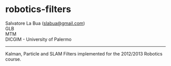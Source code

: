 robotics-filters
================

Salvatore La Bua (slabua@gmail.com)  
GLB  
MTM  
DICGIM - University of Palermo

---

Kalman, Particle and SLAM Filters implemented for the 2012/2013 Robotics course.
